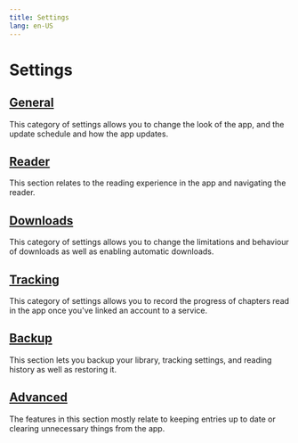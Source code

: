 ```yaml
---
title: Settings
lang: en-US
---
```


# Settings

## [<MaterialIcon icon-name="tune"/> General](general)
This category of settings allows you to change the look of the app, and the update schedule and how the app updates.

## [<MaterialIcon icon-name="chrome_reader_mode"/> Reader](reader)
This section relates to the reading experience in the app and navigating the reader.

## [<MaterialIcon icon-name="get_app"/> Downloads](downloads)
This category of settings allows you to change the limitations and behaviour of downloads as well as enabling automatic downloads.

## [<MaterialIcon icon-name="autorenew"/> Tracking](tracking)
This category of settings allows you to record the progress of chapters read in the app once you've linked an account to a service.

## [<MaterialIcon icon-name="cloud_upload"/> Backup](backup)
This section lets you backup your library, tracking settings, and reading history as well as restoring it.

## [<MaterialIcon icon-name="code"/> Advanced](advanced)
The features in this section mostly relate to keeping entries up to date or clearing unnecessary things from the app.
